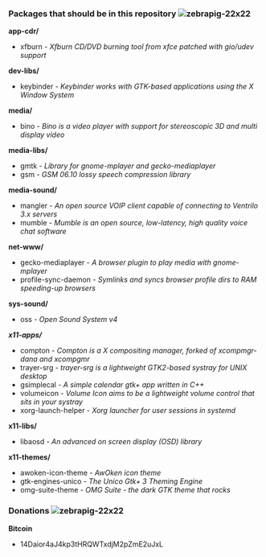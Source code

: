 ### Packages that should be in this repository ![zebrapig-22x22](https://f.cloud.github.com/assets/111137/250249/1c2ffefc-8b44-11e2-9097-2a0abb29783b.png)

**app-cdr/**
+ xfburn - _Xfburn CD/DVD burning tool from xfce patched with gio/udev support_

**dev-libs/**
+ keybinder - _Keybinder works with GTK-based applications using the X Window System_

**media/**
+ bino - _Bino is a video player with support for stereoscopic 3D and multi display video_

**media-libs/**
+ gmtk - _Library for gnome-mplayer and gecko-mediaplayer_
+ gsm - _GSM 06.10 lossy speech compression library_

**media-sound/**
+ mangler - _An open source VOIP client capable of connecting to Ventrilo 3.x servers_
+ mumble - _Mumble is an open source, low-latency, high quality voice chat software_

**net-www/**
+ gecko-mediaplayer - _A browser plugin to play media with gnome-mplayer_
+ profile-sync-daemon - _Symlinks and syncs browser profile dirs to RAM speeding-up browsers_

**sys-sound/**
+ oss - _Open Sound System v4_

***x11-apps/***
+ compton - _Compton is a X compositing manager, forked of xcompmgr-dana and xcompgmr_
+ trayer-srg - _trayer-srg is a lightweight GTK2-based systray for UNIX desktop_
+ gsimplecal - _A simple calendar gtk+ app written in C++_
+ volumeicon - _Volume Icon aims to be a lightweight volume control that sits in your systray_
+ xorg-launch-helper - _Xorg launcher for user sessions in systemd_

**x11-libs/**
+ libaosd - _An advanced on screen display (OSD) library_

**x11-themes/**
+ awoken-icon-theme - _AwOken icon theme_
+ gtk-engines-unico - _The Unico Gtk+ 3 Theming Engine_
+ omg-suite-theme - _OMG Suite - the dark GTK theme that rocks_

### Donations ![zebrapig-22x22](https://f.cloud.github.com/assets/111137/250249/1c2ffefc-8b44-11e2-9097-2a0abb29783b.png)

**Bitcoin**
+ 14Daior4aJ4kp3tHRQWTxdjM2pZmE2uJxL
